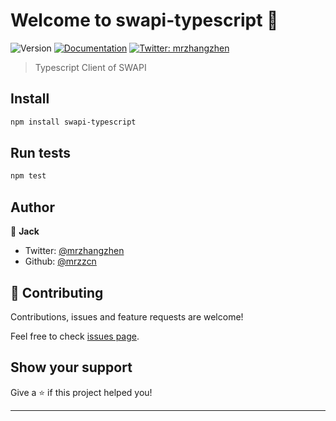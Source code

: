 # Welcome to swapi-typescript 👋
![Version](https://img.shields.io/badge/version-0.0.2-blue.svg?cacheSeconds=2592000)
[![Documentation](https://img.shields.io/badge/documentation-yes-brightgreen.svg)](./doc/api.md)
[![Twitter: mrzhangzhen](https://img.shields.io/twitter/follow/mrzhangzhen.svg?style=social)](https://twitter.com/mrzhangzhen)

> Typescript Client of SWAPI

## Install

```sh
npm install swapi-typescript
```

## Run tests

```sh
npm test
```

## Author

👤 **Jack**

* Twitter: [@mrzhangzhen](https://twitter.com/mrzhangzhen)
* Github: [@mrzzcn](https://github.com/mrzzcn)

## 🤝 Contributing

Contributions, issues and feature requests are welcome!

Feel free to check [issues page](https://github.com/mrzzcn/swapi-typescript/issues).

## Show your support

Give a ⭐️ if this project helped you!

***

